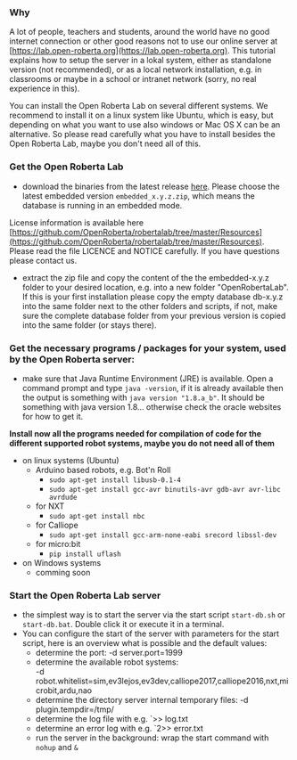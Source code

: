 ### Why
A lot of people, teachers and students, around the world have no good internet connection or other good reasons not to use our online server at [https://lab.open-roberta.org](https://lab.open-roberta.org). This tutorial explains how to setup the server in a lokal system, either as standalone version (not recommended), or as a local network installation, e.g. in classrooms or maybe in a school or intranet network (sorry, no real experience in this).

You can install the Open Roberta Lab on several different systems. We recommend to install it on a linux system like Ubuntu, which is easy, but depending on what you want to use also windows or Mac OS X can be an alternative. So please read carefully what you have to install besides the Open Roberta Lab, maybe you don't need all of this.

### Get the Open Roberta Lab
* download the binaries from the latest release [here](https://github.com/OpenRoberta/robertalab/releases). Please choose the latest embedded version `embedded_x.y.z.zip`, which means the database is running in an embedded mode.  

License information is available here [https://github.com/OpenRoberta/robertalab/tree/master/Resources](https://github.com/OpenRoberta/robertalab/tree/master/Resources). Please read the file LICENCE and NOTICE carefully. If you have questions please contact us.

* extract the zip file and copy the content of the the embedded-x.y.z folder to your desired location, e.g. into a new folder "OpenRobertaLab". If this is your first installation please copy the empty database db-x.y.z into the same folder next to the other folders and scripts, if not, make sure the complete database folder from your previous version is copied into the same folder (or stays there).

### Get the necessary programs / packages for your system, used by the Open Roberta server:
* make sure that Java Runtime Environment (JRE) is available. Open a command prompt and type `java -version`, if it is already available then the output is something with `java version "1.8.a_b"`. It should be something with java version 1.8... otherwise check the oracle websites for how to get it.

**Install now all the programs needed for compilation of code for the different supported robot systems, maybe you do not need all of them**
* on linux systems (Ubuntu)
  * Arduino based robots, e.g. Bot'n Roll
    * `sudo apt-get install libusb-0.1-4`
    * `sudo apt-get install gcc-avr binutils-avr gdb-avr avr-libc avrdude`
  * for NXT
    * `sudo apt-get install nbc`
  * for Calliope
    * `sudo apt-get install gcc-arm-none-eabi srecord libssl-dev`
  * for micro:bit
    * `pip install uflash`  
* on Windows systems
  * comming soon

### Start the Open Roberta Lab server
* the simplest way is to start the server via the start script `start-db.sh` or `start-db.bat`. Double click it or execute it in a terminal.
* You can configure the start of the server with parameters for the start script, here is an overview what is possible and the default values:
  * determine the port: -d server.port=1999
  * determine the available robot systems:  
    -d robot.whitelist=sim,ev3lejos,ev3dev,calliope2017,calliope2016,nxt,microbit,ardu,nao
  * determine the directory server internal temporary files: -d plugin.tempdir=/tmp/
  * determine the log file with e.g. `>> log.txt
  * determine an error log with e.g. `2>> error.txt
  * run the server in the background: wrap the start command with `nohup` and `&`

  